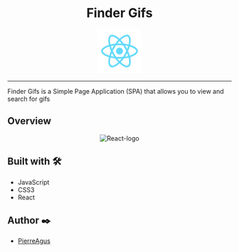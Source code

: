 <h1 align="center">Finder Gifs</h1>

<div align="center">
<img src="https://raw.githubusercontent.com/github/explore/80688e429a7d4ef2fca1e82350fe8e3517d3494d/topics/react/react.png" width=100 alt="React-logo"/>
</div>
<hr/>

Finder Gifs is a Simple Page Application (SPA) that allows you to view and search for gifs

## Overview

<div align="center">
<img src="../images/gif2.gif" width=450 alt="React-logo"/>
</div>

## Built with 🛠️

- JavaScript
- CSS3
- React

## Author ✒️

- [PierreAgus](https://https://github.com/Pierre7Agus)
